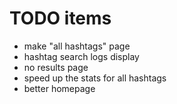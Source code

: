 # TODO items
 - make "all hashtags" page
 - hashtag search logs display
 - no results page
 - speed up the stats for all hashtags
 - better homepage